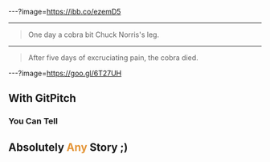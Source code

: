---?image=https://ibb.co/ezemD5

---

> One day a cobra bit Chuck Norris's leg.

---

> After five days of excruciating pain, the cobra died.

---?image=https://goo.gl/6T27UH

## With GitPitch
### You Can Tell
## Absolutely <span style="color: #e49436">Any</span> Story ;)

